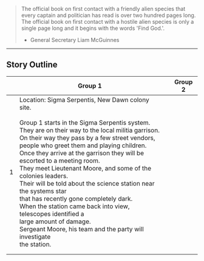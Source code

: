 >The official book on first contact with a friendly alien species that every captain and politician has read is over two hundred pages
>long.
>The official book on first contact with a hostile alien species is only a single page long and it begins with the words 'Find God.'.
> - General Secretary Liam McGuinnes

***

## Story Outline

|  | Group 1 |  | Group 2 |
| :--: | ---- | ---- | ---- |
| 1 | Location: Sigma Serpentis, New Dawn colony site.<br><br>Group 1 starts in the Sigma Serpentis system.<br>They are on their way to the local militia garrison.<br>On their way they pass by a few street vendors,<br>people who greet them and playing children.<br>Once they arrive at the garrison they will be<br>escorted to a meeting room.<br>They meet Lieutenant Moore, and some of the colonies leaders.<br>Their will be told about the science station near the systems star<br>that has recently gone completely dark.<br>When the station came back into view, telescopes identified a<br>large amount of damage.<br>Sergeant Moore, his team and the party will investigate <br>the station. |  |  |
|  |  |  |  |
|  |  |  |  |
